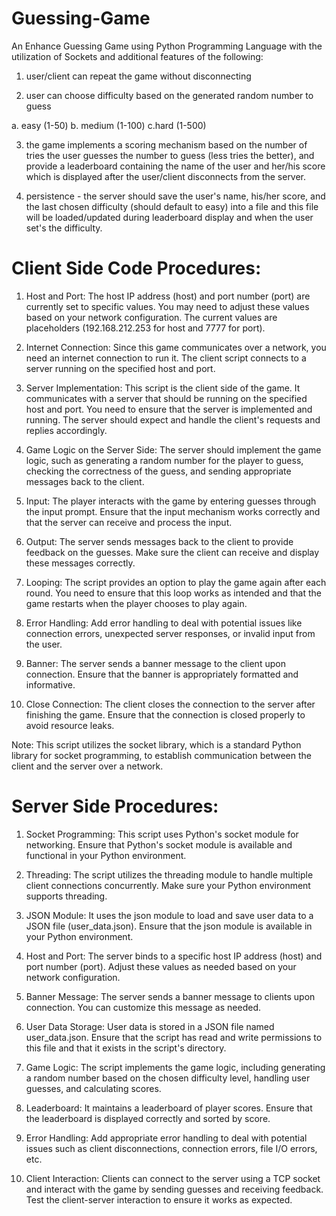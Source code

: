 # Guessing-Game

An Enhance Guessing Game using Python Programming Language with the utilization of Sockets and additional features of the following:

1. user/client can repeat the game without disconnecting

2. user can choose difficulty based on the generated random number to guess

  a. easy (1-50)
  b. medium (1-100)
  c.hard (1-500)

3. the game implements a scoring mechanism based on the number of tries the user guesses the number to guess (less tries the better), and provide a leaderboard containing the name of the user and her/his score which is displayed after the user/client disconnects from the server.

4. persistence - the server should save the user's name, his/her score, and the last chosen difficulty (should default to easy) into a file and this file will be loaded/updated during leaderboard display and when the user set's the difficulty.

# Client Side Code Procedures:

1. Host and Port: The host IP address (host) and port number (port) are currently set to specific values. You may need to adjust these values based on your network configuration. The current values are placeholders (192.168.212.253 for host and 7777 for port).

2. Internet Connection: Since this game communicates over a network, you need an internet connection to run it. The client script connects to a server running on the specified host and port.

3. Server Implementation: This script is the client side of the game. It communicates with a server that should be running on the specified host and port. You need to ensure that the server is implemented and running. The server should expect and handle the client's requests and replies accordingly.

4. Game Logic on the Server Side: The server should implement the game logic, such as generating a random number for the player to guess, checking the correctness of the guess, and sending appropriate messages back to the client.

5. Input: The player interacts with the game by entering guesses through the input prompt. Ensure that the input mechanism works correctly and that the server can receive and process the input.

6. Output: The server sends messages back to the client to provide feedback on the guesses. Make sure the client can receive and display these messages correctly.

7. Looping: The script provides an option to play the game again after each round. You need to ensure that this loop works as intended and that the game restarts when the player chooses to play again.

8. Error Handling: Add error handling to deal with potential issues like connection errors, unexpected server responses, or invalid input from the user.

9. Banner: The server sends a banner message to the client upon connection. Ensure that the banner is appropriately formatted and informative.

10. Close Connection: The client closes the connection to the server after finishing the game. Ensure that the connection is closed properly to avoid resource leaks.

Note: This script utilizes the socket library, which is a standard Python library for socket programming, to establish communication between the client and the server over a network.

# Server Side Procedures:

1. Socket Programming: This script uses Python's socket module for networking. Ensure that Python's socket module is available and functional in your Python environment.

2. Threading: The script utilizes the threading module to handle multiple client connections concurrently. Make sure your Python environment supports threading.

3. JSON Module: It uses the json module to load and save user data to a JSON file (user_data.json). Ensure that the json module is available in your Python environment.

4. Host and Port: The server binds to a specific host IP address (host) and port number (port). Adjust these values as needed based on your network configuration.

5. Banner Message: The server sends a banner message to clients upon connection. You can customize this message as needed.

6. User Data Storage: User data is stored in a JSON file named user_data.json. Ensure that the script has read and write permissions to this file and that it exists in the script's directory.

7. Game Logic: The script implements the game logic, including generating a random number based on the chosen difficulty level, handling user guesses, and calculating scores.

8. Leaderboard: It maintains a leaderboard of player scores. Ensure that the leaderboard is displayed correctly and sorted by score.

9. Error Handling: Add appropriate error handling to deal with potential issues such as client disconnections, connection errors, file I/O errors, etc.

10. Client Interaction: Clients can connect to the server using a TCP socket and interact with the game by sending guesses and receiving feedback. Test the client-server interaction to ensure it works as expected.
